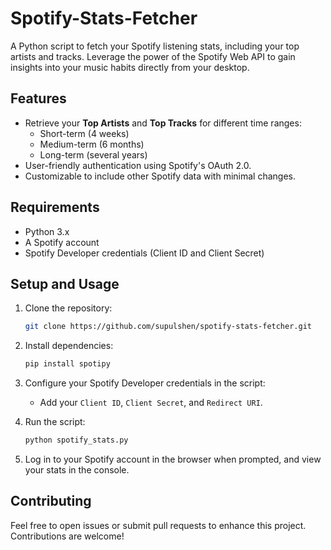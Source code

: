 # Spotify-Stats-Fetcher
A Python script to fetch your Spotify listening stats, including your top artists and tracks. Leverage the power of the Spotify Web API to gain insights into your music habits directly from your desktop.

## Features
- Retrieve your **Top Artists** and **Top Tracks** for different time ranges:
  - Short-term (4 weeks)
  - Medium-term (6 months)
  - Long-term (several years)
- User-friendly authentication using Spotify's OAuth 2.0.
- Customizable to include other Spotify data with minimal changes.

## Requirements
- Python 3.x
- A Spotify account
- Spotify Developer credentials (Client ID and Client Secret)

## Setup and Usage
1. Clone the repository:
   ```bash
   git clone https://github.com/supulshen/spotify-stats-fetcher.git
   ```
2. Install dependencies:
   ```bash
   pip install spotipy
   ```
3. Configure your Spotify Developer credentials in the script:
   - Add your `Client ID`, `Client Secret`, and `Redirect URI`.

4. Run the script:
   ```bash
   python spotify_stats.py
   ```

5. Log in to your Spotify account in the browser when prompted, and view your stats in the console.

## Contributing
Feel free to open issues or submit pull requests to enhance this project. Contributions are welcome!


